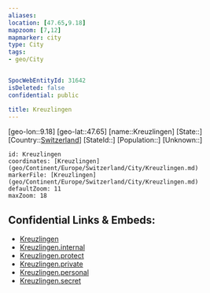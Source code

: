 ```yaml
---
aliases: 
location: [47.65,9.18]
mapzoom: [7,12] 
mapmarker: city 
type: City
tags:
- geo/City


SpocWebEntityId: 31642
isDeleted: false
confidential: public

title: Kreuzlingen
---
```

[geo-lon::9.18]
[geo-lat::47.65]
[name::Kreuzlingen]
[State::]
[Country::[Switzerland](geo/Continent/Europe/Switzerland.md)]
[StateId::]
[Population::]
[Unknown::]


```leaflet
id: Kreuzlingen
coordinates: [Kreuzlingen](geo/Continent/Europe/Switzerland/City/Kreuzlingen.md)
markerFile: [Kreuzlingen](geo/Continent/Europe/Switzerland/City/Kreuzlingen.md)
defaultZoom: 11 
maxZoom: 18
```


## Confidential Links & Embeds: 
- [Kreuzlingen](../../../../../../_public/geo/Continent/Europe/Switzerland/City/Kreuzlingen.md) 
- [Kreuzlingen.internal](../../../../../../_internal/geo/Continent/Europe/Switzerland/City/Kreuzlingen.internal.md) 
- [Kreuzlingen.protect](../../../../../../_protect/geo/Continent/Europe/Switzerland/City/Kreuzlingen.protect.md) 
- [Kreuzlingen.private](../../../../../../_private/geo/Continent/Europe/Switzerland/City/Kreuzlingen.private.md) 
- [Kreuzlingen.personal](../../../../../../_personal/geo/Continent/Europe/Switzerland/City/Kreuzlingen.personal.md) 
- [Kreuzlingen.secret](../../../../../../_secret/geo/Continent/Europe/Switzerland/City/Kreuzlingen.secret.md) 
